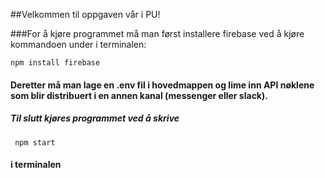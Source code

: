 ##Velkommen til oppgaven vår i PU!

###For å kjøre programmet må man først installere firebase ved å kjøre kommandoen under i terminalen:

<pre><code>npm install firebase</code></pre>

#### Deretter må man lage en .env fil i hovedmappen og lime inn API nøklene som blir distribuert i en annen kanal (messenger eller slack).

##### Til slutt kjøres programmet ved å skrive 

<pre><code> npm start </code></pre> 

#### i terminalen